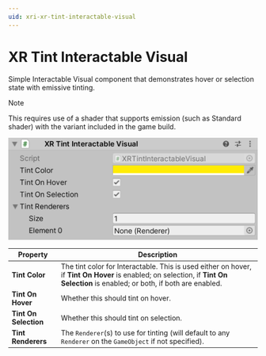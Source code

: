 ```yaml
---
uid: xri-xr-tint-interactable-visual
---
```

# XR Tint Interactable Visual

Simple Interactable Visual component that demonstrates hover or selection state with emissive tinting.

> [!NOTE]
> This requires use of a shader that supports emission (such as Standard shader) with the variant included in the game build.

![XRTintInteractableVisual component](images/xr-tint-interactable-visual.png)

| **Property** | **Description** |
|---|---|
| **Tint Color** | The tint color for Interactable. This is used either on hover, if **Tint On Hover** is enabled; on selection, if **Tint On Selection** is enabled; or both, if both are enabled. |
| **Tint On Hover** | Whether this should tint on hover. |
| **Tint On Selection** | Whether this should tint on selection. |
| **Tint Renderers** | The `Renderer`(s) to use for tinting (will default to any `Renderer` on the `GameObject` if not specified). |
